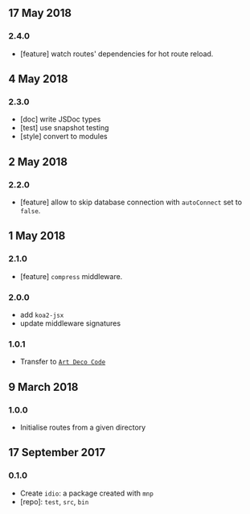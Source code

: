 ## 17 May 2018

### 2.4.0

- [feature] watch routes' dependencies for hot route reload.

## 4 May 2018

### 2.3.0

- [doc] write JSDoc types
- [test] use snapshot testing
- [style] convert to modules

## 2 May 2018

### 2.2.0

- [feature] allow to skip database connection with `autoConnect` set to `false`.

## 1 May 2018

### 2.1.0

- [feature] `compress` middleware.

### 2.0.0

- add `koa2-jsx`
- update middleware signatures

### 1.0.1

- Transfer to [`Art Deco Code`](https://artdeco.bz)

## 9 March 2018

### 1.0.0

- Initialise routes from a given directory

## 17 September 2017

### 0.1.0

- Create `idio`: a package created with `mnp`
- [repo]: `test`, `src`, `bin`
